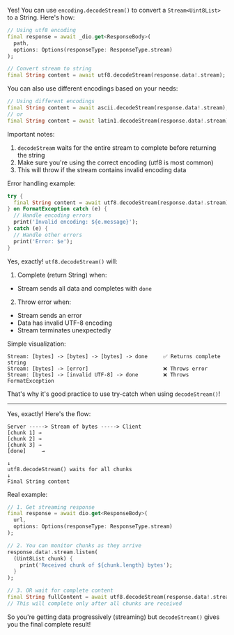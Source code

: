 
Yes! You can use `encoding.decodeStream()` to convert a `Stream<Uint8List>` to a String. Here's how:

```dart
// Using utf8 encoding
final response = await _dio.get<ResponseBody>(
  path,
  options: Options(responseType: ResponseType.stream)
);

// Convert stream to string
final String content = await utf8.decodeStream(response.data!.stream);
```


You can also use different encodings based on your needs:
```dart
// Using different encodings
final String content = await ascii.decodeStream(response.data!.stream);
// or
final String content = await latin1.decodeStream(response.data!.stream);
```


Important notes:
1. `decodeStream` waits for the entire stream to complete before returning the string
2. Make sure you're using the correct encoding (utf8 is most common)
3. This will throw if the stream contains invalid encoding data

Error handling example:
```dart
try {
  final String content = await utf8.decodeStream(response.data!.stream);
} on FormatException catch (e) {
  // Handle encoding errors
  print('Invalid encoding: ${e.message}');
} catch (e) {
  // Handle other errors
  print('Error: $e');
}
```

Yes, exactly! `utf8.decodeStream()` will:

1. Complete (return String) when:
- Stream sends all data and completes with `done`

2. Throw error when:
- Stream sends an error
- Data has invalid UTF-8 encoding
- Stream terminates unexpectedly

Simple visualization:
```
Stream: [bytes] -> [bytes] -> [bytes] -> done     ✅ Returns complete string
Stream: [bytes] -> [error]                        ❌ Throws error
Stream: [bytes] -> [invalid UTF-8] -> done        ❌ Throws FormatException
```

That's why it's good practice to use try-catch when using `decodeStream()`!

---






Yes, exactly! Here's the flow:

```
Server -----> Stream of bytes -----> Client
[chunk 1] →
[chunk 2] →
[chunk 3] →
[done]     →

↓
utf8.decodeStream() waits for all chunks
↓
Final String content
```

Real example:
```dart
// 1. Get streaming response
final response = await dio.get<ResponseBody>(
  url,
  options: Options(responseType: ResponseType.stream)
);

// 2. You can monitor chunks as they arrive
response.data!.stream.listen(
  (Uint8List chunk) {
    print('Received chunk of ${chunk.length} bytes');
  }
);

// 3. OR wait for complete content
final String fullContent = await utf8.decodeStream(response.data!.stream);
// This will complete only after all chunks are received
```

So you're getting data progressively (streaming) but `decodeStream()` gives you the final complete result!

